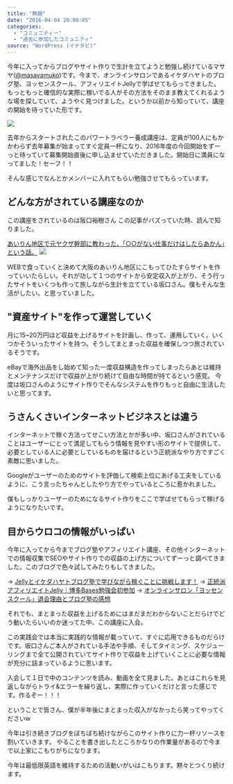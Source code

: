```yaml
---
title: "無題"
date: "2016-04-04 20:00:05"
categories:
  - "コミュニティー"
  - "過去に参加したコミュニティ"
source: "WordPress (イナタビ)"
---
```


今年に入ってからブログやサイト作りで生計を立てようと勉強し続けているマサヤ([@masayamuko](https://twitter.com/MasayaMuko))です。今まで、オンラインサロンであるイケダハヤトのブログ塾、ヨッセンスクール、アフィリエイトJellyで学ばせてもらってきました。もっともっと確信的な実際に稼いでる人がその方法をそのまま教えてくれるような場を探していて、ようやく見つけました。というか以前から知っていて、講座の開始を待っていた形です。

![](https://masayamuko.com/wp/wp-content/uploads/2016/04/スクリーンショット-2016-04-04-午後7.47.22.png)

去年からスタートされたこのパワートラベラー養成講座は、定員が100人にもかかわらず去年募集が始まってすぐ定員一杯になり、2016年度の今回開始をずーっと待っていて募集開始直後に申し込ませていただきました。開始日に満員になってました！セーフ！！

そんな感じでなんとかメンバーに入れてもらい勉強させてもらっています。

## どんな方がされている講座なのか

この講座をされているのは阪口裕樹さん
この記事がバズっていた時、読んで知りました。

[あいりん地区で元ヤクザ幹部に教わった、「○○がない仕事だけはしたらあかん」という話。](http://storys.jp/story/5302?to=story&referral=profile&context=author_other)
![](https://masayamuko.com/wp/wp-content/uploads/2016/04/スクリーンショット-2016-04-04-午後7.48.13.png)

WEBで食っていくと決めて大阪のあいりん地区にこもってひたすらサイトを作っていいたらしい。それが功して１つのサイトから安定収入が上がり、そう行ったサイトをいくつも作って旅しながら生計を立てている坂口さん。僕もそんな生活がしたい。と思っていました。

## "資産サイト"を作って運営していく

月に15~20万円ほど収益を上げるサイトを計画し、作って、運用していく。いくつかそういったサイトを持つ。そうしてまとまった収益を確保しつつ旅されているそうです。

eBayで海外出品をし始めて知った一度収益構造を作ってしまったらあとは維持とメンテナンスだけで収益が上がり続けて自由な時間が持てるという感覚。
今度は坂口さんのようにサイト作りでそんなシステムを作りもっと自由に生活したいと思ってます。

## うさんくさいインターネットビジネスとは違う

インターネットで稼ぐ方法ってせこい方法とかが多い中、坂口さんがされていることはユーザーにとって満足してもらう情報を見やすい形のサイトで提供して、必要としている人に必要としているものを届けるという正統派なやり方ですごく素敵に思いました。

Googleがユーザーのためのサイトを評価して検索上位にあげる工夫をしているように、こう言ったちゃんとしたやり方でやっているところに惹かれました。

僕もしっかりユーザーのためになるサイト作りをここで学ばせてもらって稼げるようになりたいです。

## 目からウロコの情報がいっぱい

今年に入ってから今までブログ塾やアフィリエイト講座、その他インターネットでの情報収集でSEOやサイト作りでの収益の上げ方についてずーっと調べてきました。このブログで色々試してみたりもしてきました。

→ [Jellyとイケダハヤトブログ塾で学びながら稼ぐことに挑戦します！](https://masayamuko.com/challenge/)
→ [正統派アフィリエイトJelly｜博多Bases勉強会初参加](https://masayamuko.com/ikedahayato-taikai/)
→ [オンラインサロン「ヨッセンスクール」退会理由とブログ塾の感想](https://masayamuko.com/yosu-school/)

それでも、まとまった収益を上げるためにはまだまだわからないことだらけでどう動いたらいいのか迷ってた中、この講座に入会。

この実践会では本当に実践的な情報が載っていて、すぐに応用できるものだらけです。坂口さんご本人がされている手法や手順、そしてタイミング、スケジューリングまで全て公開されていてサイト作りで収益を上げていくことに必要な情報が充分に詰まっているように思います。

入会して１日で中のコンテンツを読み、動画を全て見ました。あとはこれらを見返しながらトライ&エラーを繰り返し、実際に作っていくだけと言った感じです。作るぞー！！！

ということで皆さん、僕が半年後にまとまった収入がなかったら笑ってやってくださいw

今年は引き続きブログをぼちぼち続けながらこのサイト作りに力一杯リソースを割いていきます。
やることを書き出したところかなりの作業量があるので今まで以上家にこもりがちになります。

今年は最低限英語を維持するための活動いがいはこもります。黙々とつくり続けます。